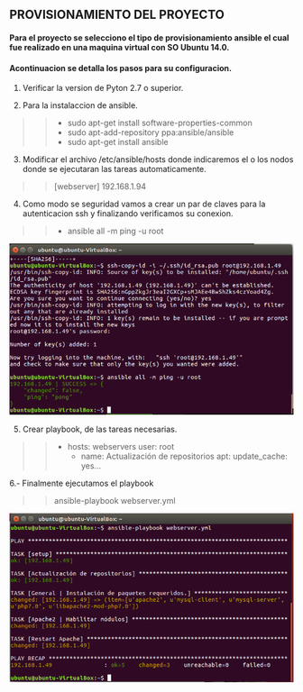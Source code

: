 PROVISIONAMIENTO DEL PROYECTO
------------------------------

#### Para el proyecto se selecciono el tipo de provisionamiento ansible el cual fue realizado en una maquina virtual con SO Ubuntu 14.0.

#### Acontinuacion se detalla los pasos para su configuracion.

1. Verificar la version de Pyton 2.7 o superior.

2. Para la instalaccion de ansible.
>
>>	* sudo apt-get install software-properties-common
>>	* sudo apt-add-repository ppa:ansible/ansible
>>	* sudo apt-get install ansible

3. Modificar el archivo /etc/ansible/hosts donde indicaremos el o los nodos donde se ejecutaran las tareas automaticamente.
>
>>	[webserver]
>>	192.168.1.94

4. Como modo se seguridad vamos a crear un par de claves para la autenticacion ssh y finalizando verificamos su conexion.

>
>>	* ansible all -m ping -u root

![Con titulo](https://github.com/daiaguirre979/CC-Master/raw/master/ansible1.png "ansible")


5. Crear playbook, de las tareas necesarias.

>
>> 	- hosts: webservers
>>	  user: root
>>	    - name: Actualización de repositorios
>>	      apt:
>>	      update_cache: yes...


6.- Finalmente ejecutamos el playbook
>
>>	ansible-playbook webserver.yml

![Con titulo](https://github.com/daiaguirre979/CC-Master/raw/master/ansible.png "playbook")



